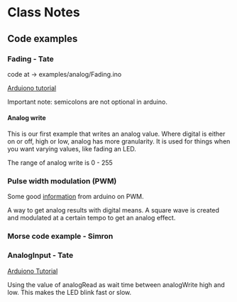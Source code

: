 # Class Notes

## Code examples

### Fading - Tate

code at -> examples/analog/Fading.ino

[Arduiono tutorial](http://www.arduino.cc/en/Tutorial/Fading)

Important note: semicolons are not optional in arduino.

#### Analog write

This is our first example that writes an analog value. Where digital is either on or off, high or low, analog has more granularity. It is used for things when you want varying values, like fading an LED.

The range of analog write is 0 - 255

### Pulse width modulation (PWM)

Some good [information](https://www.arduino.cc/en/Tutorial/PWM) from arduino on PWM.

A way to get analog results with digital means. A square wave is created and modulated at a certain tempo to get an analog effect.

### Morse code example - Simron

### AnalogInput - Tate

[Arduiono Tutorial](http://www.arduino.cc/en/Tutorial/AnalogInput)

Using the value of analogRead as wait time between analogWrite high and low. This makes the LED blink fast or slow.
